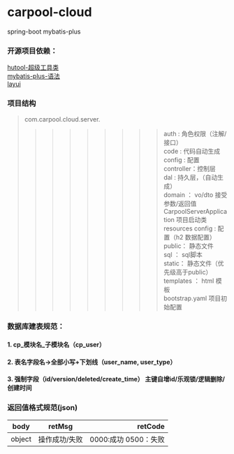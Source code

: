 # carpool-cloud
spring-boot  mybatis-plus  

### 开源项目依赖：  
[hutool-超级工具类](https://www.hutool.cn/docs/)  
[mybatis-plus-语法](https://baomidou.gitee.io/mybatis-plus-doc/#/quick-start)  
[layui](https://github.com/sentsin/layui/)  

### 项目结构
>com.carpool.cloud.server.  
>>>>>>>>>auth : 角色权限（注解/接口）  
>>>>>>>>>code : 代码自动生成  
>>>>>>>>>config : 配置  
>>>>>>>>>controller：控制层  
>>>>>>>>>dal : 持久层，（自动生成）  
>>>>>>>>>domain ： vo/dto  接受参数/返回值  
>>>>>>>>>CarpoolServerApplication 项目启动类  
>resources
>>>>>>>>>config : 配置（h2 数据配置）  
>>>>>>>>>public： 静态文件  
>>>>>>>>>sql ： sql脚本  
>>>>>>>>>static： 静态文件（优先级高于public）  
>>>>>>>>>templates ： html 模板  
>>>>>>>>>bootstrap.yaml  项目初始配置  

### 数据库建表规范：  
#### 1. cp_模块名_子模块名（cp_user）
#### 2. 表名字段名->全部小写+下划线（user_name, user_type）
#### 3. 强制字段（id/version/deleted/create_time）  主键自增id/乐观锁/逻辑删除/创建时间

### 返回值格式规范(json)
| body | retMsg | retCode | 
| - | :-: | -: | 
|  object | 操作成功/失败 | 0000:成功 0500：失败 | 
 




